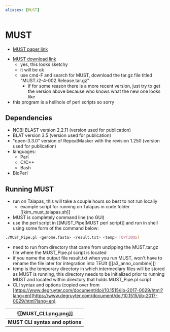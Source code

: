 ```yaml
---
aliases: [MUST]
---
```

# MUST
* [MUST paper link](https://www.degruyter.com/document/doi/10.1515/jib-2017-0029/html?lang=en)
- [MUST download link](http://www.healthinformaticslab.org/supp/resources.php)
    * yes, this looks sketchy
    * it will be ok
    * use cmd-F and search for MUST, download the tar.gz file titled  "MUST.r2-4-002.Release.tar.gz" 
	    * if for some reason there is a more recent version, just try to get the version above because who knows what the new one looks like
- this program is a hellhole of perl scripts so sorry


## Dependencies
- NCBI BLAST version 2.2.11 (version used for publication)
- BLAT version 3.5 (version used for publication)
- "open-3.3.0” version of RepeatMasker with the revision 1.250 (version used for publication)
- languages:
    - Perl
    - C/C++
    - Bash
- BioPerl

## Running MUST 
- run on Talapas, this will take a couple hours so best to not run locally
  - example script for running on Talapas in code folder [[kim_must_talapas.sh]]
- MUST is completely command line (no GUI)
- use the perl script in [[MUST_Pipe|MUST perl script]] and run in shell using some form of the command below:

```bash
./MUST_Pipe.pl <genome.fasta> <result.txt> <temp> [OPTIONS]
```


- need to run from directory that came from unzipping the MUST.tar.gz file where the MUST_Pipe.pl script is located
- if you name the output file result.txt when you run MUST, won't have to rename the file later for integration into TEUlt ([[a3_anno_combine]])
- temp is the temporary directory in which intermediary files will be stored as MUST is running, this directory needs to be initialized prior to running MUST and located within directory that holds MUST_Pipe.pl script
- CLI syntax and options (copied over from [https://www.degruyter.com/document/doi/10.1515/jib-2017-0029/html?lang=en](https://www.degruyter.com/document/doi/10.1515/jib-2017-0029/html?lang=en)


| ![[MUST_CLI.png.png]] |
|:--:|
| <b>MUST CLI syntax and options</b>|


